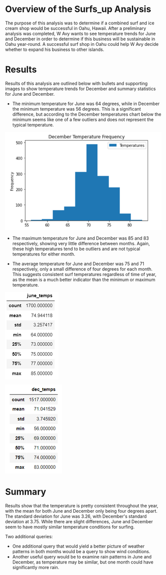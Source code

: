 # Overview of the Surfs_up Analysis
    
   The purpose of this analysis was to determine if a combined surf and ice cream shop would be successful in Oahu, Hawaii. After a preliminary analysis was completed, W Avy wants to see temperature trends for June and December in order to determine if this business will be sustainable in Oahu year-round. A successful surf shop in Oahu could help W Avy decide whether to expand his business to other islands.

# Results
    
   Results of this analysis are outlined below with bullets and supporting images to show temperature trends for December and summary statistics for June and December. 
 
 - The minimum temperature for June was 64 degrees, while in December the minimum temperature was 56 degrees. This is a significant difference, but according to the December temperatures chart below the minimum seems like one of a few outliers and does not represent the typical temperature.

 !["December Temperature Frequency"](Resources/Chart.png)
 
 - The maximum temperature for June and December was 85 and 83 respectively, showing very little difference between months. Again, these high temperatures tend to be outliers and are not typical temperatures for either month.

 - The average temperature for June and December was 75 and 71 respectively, only a small difference of four degrees for each month. This suggests consistent surf temperatures regardless of time of year, as the mean is a much better indicator than the minimum or maximum temperature.
 

!["June Temperature Statistics"](Resources/june_temps.png)                                        


!["December Temperature Statistics"](Resources/dec_temps.png)

# Summary

   Results show that the temperature is pretty consistent throughout the year, with the mean for both June and December only being four degrees apart. The standard deviation for June was 3.26, with December's standard deviation at 3.75. While there are slight differences, June and December seem to have mostly similar temperature conditions for surfing.

   Two additional queries:
   
   - One additional query that would yield a better picture of weather patterns in both months would be a query to show wind conditions.
   - Another useful query would be to examine rain patterns in June and December, as temperature may be similar, but one month could have significantly more rain.
